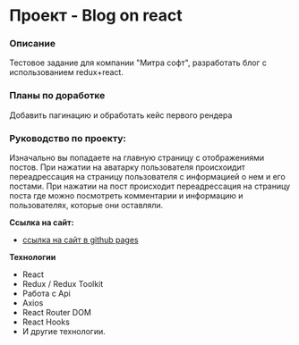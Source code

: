# Проект - Blog on react

### Описание

Тестовое задание для компании "Митра софт", разработать блог с использованием redux+react.

### Планы по доработке

Добавить пагинацию и обработать кейс первого рендера

### Руководство по проекту:

Изначально вы попадаете на главную страницу с отображениями постов. При нажатии на аватарку пользователя происхоидит переадрессация на страницу пользователя
с информацией о нем и его постами. При нажатии на пост происходит переадрессация на страницу поста где можно посмотреть комментарии и информацию и пользователях,
которые они оставляли.

**Ссылка на сайт:**

* [ссылка на сайт в github pages](https://sxkzxqw.github.io/test-task-mitro/)

**Технологии**

* React
* Redux / Redux Toolkit
* Работа с Api
* Axios
* React Router DOM
* React Hooks
* И другие технологии.